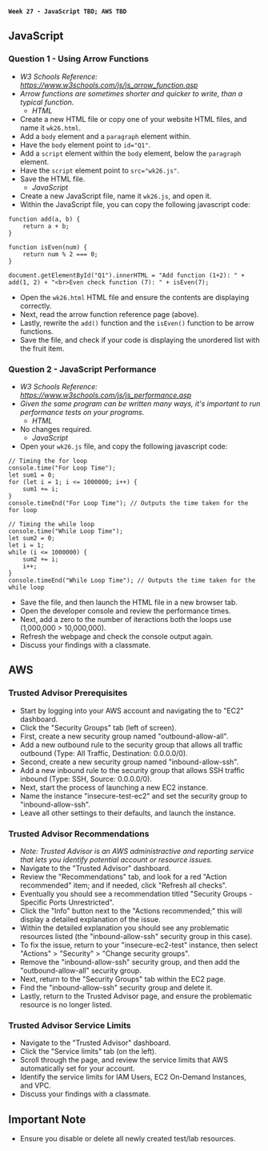 **`Week 27 - JavaScript TBD; AWS TBD`**

## JavaScript

### Question 1 - Using Arrow Functions
- *W3 Schools Reference: https://www.w3schools.com/js/js_arrow_function.asp*
- *Arrow functions are sometimes shorter and quicker to write, than a typical function.*
  - *HTML*
- Create a new HTML file or copy one of your website HTML files, and name it `wk26.html`.
- Add a `body` element and a `paragraph` element within.
- Have the `body` element point to `id="Q1"`.
- Add a `script` element within the `body` element, below the `paragraph` element.
- Have the `script` element point to `src="wk26.js"`. 
- Save the HTML file.
  - *JavaScript*
- Create a new JavaScript file, name it `wk26.js`, and open it.
- Within the JavaScript file, you can copy the following javascript code:
```
function add(a, b) {
    return a + b;
}

function isEven(num) {
    return num % 2 === 0;
}

document.getElementById("Q1").innerHTML = "Add function (1+2): " + add(1, 2) + "<br>Even check function (7): " + isEven(7);
```
- Open the  `wk26.html` HTML file and ensure the contents are displaying correctly.
- Next, read the arrow function reference page (above).
- Lastly, rewrite the `add()` function and the `isEven()` function to be arrow functions.
- Save the file, and check if your code is displaying the unordered list with the fruit item.

### Question 2 - JavaScript Performance
- *W3 Schools Reference: https://www.w3schools.com/js/js_performance.asp*
- *Given the same program can be written many ways, it's important to run performance tests on your programs.*
  - *HTML*
- No changes required.
  - *JavaScript*
- Open your `wk26.js` file, and copy the following javascript code:
```
// Timing the for loop
console.time("For Loop Time");
let sum1 = 0;
for (let i = 1; i <= 1000000; i++) {
    sum1 += i;
}
console.timeEnd("For Loop Time"); // Outputs the time taken for the for loop

// Timing the while loop
console.time("While Loop Time");
let sum2 = 0;
let i = 1;
while (i <= 1000000) {
    sum2 += i;
    i++;
}
console.timeEnd("While Loop Time"); // Outputs the time taken for the while loop
```
- Save the file, and then launch the HTML file in a new browser tab.
- Open the developer console and review the performance times.
- Next, add a zero to the number of iteractions both the loops use (1,000,000 > 10,000,000).
- Refresh the webpage and check the console output again.
- Discuss your findings with a classmate.

## AWS

### Trusted Advisor Prerequisites
- Start by logging into your AWS account and navigating the to "EC2" dashboard.
- Click the "Security Groups" tab (left of screen).
- First, create a new security group named "outbound-allow-all".
- Add a new outbound rule to the security group that allows all traffic outbound (Type: All Traffic, Destination: 0.0.0.0/0).
- Second, create a new security group named "inbound-allow-ssh".
- Add a new inbound rule to the security group that allows SSH traffic inbound (Type: SSH, Source: 0.0.0.0/0).
- Next, start the process of launching a new EC2 instance.
- Name the instance "insecure-test-ec2" and set the security group to "inbound-allow-ssh".
- Leave all other settings to their defaults, and launch the instance.

### Trusted Advisor Recommendations
- *Note: Trusted Advisor is an AWS administractive and reporting service that lets you identify potential account or resource issues.*
- Navigate to the "Trusted Advisor" dashboard.
- Review the "Recommendations" tab, and look for a red "Action recommended" item; and if needed, click "Refresh all checks".
- Eventually you should see a recommendation titled "Security Groups - Specific Ports Unrestricted".
- Click the "Info" button next to the "Actions recommended;" this will display a detailed explanation of the issue.
- Within the detailed explanation you should see any problematic resources listed (the "inbound-allow-ssh" security group in this case).
- To fix the issue, return to your "insecure-ec2-test" instance, then select "Actions" > "Security" > "Change security groups".
- Remove the "inbound-allow-ssh" security group, and then add the "outbound-allow-all" security group.
- Next, return to the "Security Groups" tab within the EC2 page.
- Find the "inbound-allow-ssh" security group and delete it.
- Lastly, return to the Trusted Advisor page, and ensure the problematic resource is no longer listed.

### Trusted Advisor Service Limits
- Navigate to the "Trusted Advisor" dashboard.
- Click the "Service limits" tab (on the left).
- Scroll through the page, and review the service limits that AWS automatically set for your account.
- Identify the service limits for IAM Users, EC2 On-Demand Instances, and VPC.
- Discuss your findings with a classmate.

## Important Note
- Ensure you disable or delete all newly created test/lab resources.
